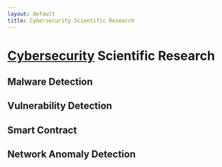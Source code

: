 ```yaml
---
layout: default
title: Cybersecurity Scientific Research
---
```


# [Cybersecurity](https://en.wikipedia.org/wiki/Computer_security) Scientific Research

## Malware Detection

## Vulnerability Detection

## Smart Contract

## Network Anomaly Detection
